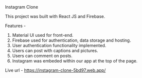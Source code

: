 Instagram Clone

This project was built with React JS and Firebase.

Features -

1. Material UI used for front-end.
2. Firebase used for authentication, data storage and hosting.
3. User authentication functionality implemented.
4. Users can post with captions and pictures.
5. Users can comment on posts.
6. Instagram was embeded within our app at the top of the page.

Live url - https://instagram-clone-5bd97.web.app/
